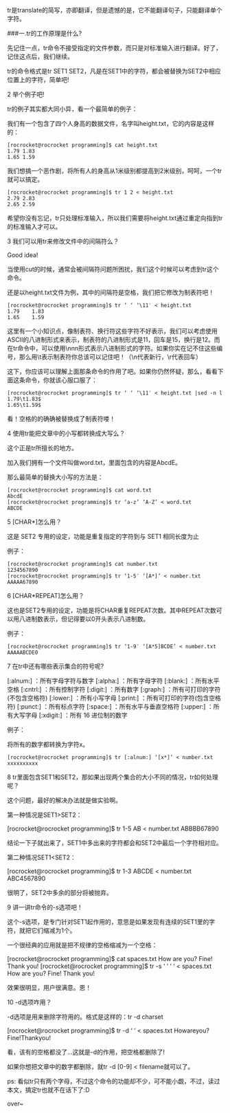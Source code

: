 
tr是translate的简写，亦即翻译，但是遗憾的是，它不能翻译句子，只能翻译单个字符。

###一.tr的工作原理是什么?

先记住一点，tr命令不接受指定的文件参数，而只是对标准输入进行翻译。好了，记住这点后，我们继续。

tr的命令格式是tr SET1 SET2，凡是在SET1中的字符，都会被替换为SET2中相应位置上的字符，简单吧!

2 举个例子吧!

tr的例子其实都大同小异，看一个最简单的例子：

我们有一个包含了四个人身高的数据文件，名字叫height.txt，它的内容是这样的：

```
[rocrocket@rocrocket programming]$ cat height.txt
1.79 1.83
1.65 1.59
```

我们想搞一个恶作剧，将所有人的身高从1米级别都提高到2米级别，呵呵，一个tr就可以搞定。

```
[rocrocket@rocrocket programming]$ tr 1 2 < height.txt
2.79 2.83
2.65 2.59
```

希望你没有忘记，tr只处理标准输入，所以我们需要将height.txt通过重定向指到tr的标准输入才可以。

3 我们可以用tr来修改文件中的间隔符么？

Good idea!

当使用cut的时候，通常会被间隔符问题所困扰，我们这个时候可以考虑到tr这个命令。

还是以height.txt文件为例，其中的间隔符是空格，我们把它修改为制表符吧！

```
[rocrocket@rocrocket programming]$ tr ‘ ‘ ‘\11′ < height.txt
1.79    1.83
1.65    1.59
```

这里有一个小知识点，像制表符、换行符这些字符不好表示，我们可以考虑使用ASCII的八进制形式来表示，制表符的八进制形式是11，回车是15，换行是12。而在tr命令中，可以使用\nnn形式表示八进制形式的字符。如果你实在记不住这些编号，那么用\t表示制表符你总该可以记住吧！（\n代表新行，\r代表回车）

这下，你应该可以理解上面那条命令的作用了吧。如果你仍然怀疑，那么，看看下面这条命令，你就该心服口服了：

```
[rocrocket@rocrocket programming]$ tr ‘ ‘ ‘\11′ < height.txt |sed -n l
1.79\t1.83$
1.65\t1.59$
```

看！空格的的确确被替换成了制表符喽！

4 使用tr能把文章中的小写都转换成大写么？

这个正是tr所擅长的地方。

加入我们拥有一个文件叫做word.txt，里面包含的内容是AbcdE。

那么最简单的替换大小写的方法是：

```
[rocrocket@rocrocket programming]$ cat word.txt
AbcdE
[rocrocket@rocrocket programming]$ tr ‘a-z’ ‘A-Z’ < word.txt
ABCDE
```

5 [CHAR*]怎么用？

这是 SET2 专用的设定，功能是重复指定的字符到与 SET1 相同长度为止

例子：

```
[rocrocket@rocrocket programming]$ cat number.txt
1234567890
[rocrocket@rocrocket programming]$ tr ‘1-5′ ‘[A*]’ < number.txt
AAAAA67890
```

6 [CHAR*REPEAT]怎么用？

这也是SET2专用的设定，功能是将CHAR重复REPEAT次数。其中REPEAT次数可以用八进制数表示，但记得要以0开头表示八进制数。

例子：

```
[rocrocket@rocrocket programming]$ tr ‘1-9′ ‘[A*5]BCDE’ < number.txt
AAAAABCDE0
```

7 在tr中还有哪些表示集合的符号呢?

[:alnum:] ：所有字母字符与数字
[:alpha:] ：所有字母字符
[:blank:] ：所有水平空格
[:cntrl:] ：所有控制字符
[:digit:] ：所有数字
[:graph:] ：所有可打印的字符(不包含空格符)
[:lower:] ：所有小写字母
[:print:] ：所有可打印的字符(包含空格符)
[:punct:] ：所有标点字符
[:space:] ：所有水平与垂直空格符
[:upper:] ：所有大写字母
[:xdigit:] ：所有 16 进位制的数字

例子：

将所有的数字都转换为字符x。

```
[rocrocket@rocrocket programming]$ tr [:alnum:] ‘[x*]’ < number.txt
xxxxxxxxxx
```

8 tr里面包含SET1和SET2，那如果出现两个集合的大小不同的情况，tr如何处理呢？

这个问题，最好的解决办法就是做实验啊。

第一种情况是SET1>SET2：

[rocrocket@rocrocket programming]$ tr 1-5 AB < number.txt
ABBBB67890

结论一下子就出来了，SET1中多出来的字符都会和SET2中最后一个字符相对应。

第二种情况SET1<SET2：

[rocrocket@rocrocket programming]$ tr 1-3 ABCDE < number.txt
ABC4567890

很明了，SET2中多余的部分将被抛弃。

9 讲一讲tr命令的-s选项吧！

这个-s选项，是专门针对SET1起作用的，意思是如果发现有连续的SET1里的字符，就把它们缩减为1个。

一个很经典的应用就是把不规律的空格缩减为一个空格：

[rocrocket@rocrocket programming]$ cat spaces.txt
How   are               you?
Fine! Thank    you!
[rocrocket@rocrocket programming]$ tr -s ‘ ‘ ‘ ‘ < spaces.txt
How are you?
Fine! Thank you!

效果很明显，用户很满意。恩！

10 -d选项咋用？

-d选项是用来删除字符用的。格式是这样的：tr -d charset

[rocrocket@rocrocket programming]$ tr -d ‘ ‘ < spaces.txt
Howareyou?
Fine!Thankyou!

看，该有的空格都没了…这就是-d的作用，把空格都删除了!

如果你想把文章中的数字都删除，就tr -d [0-9] < filename就可以了。

ps: 看似tr只有两个字母，不过这个命令的功能却不少，可不能小觑，不过，读过本文，搞定tr也就不在话下了:D

over~
